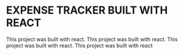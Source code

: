 # EXPENSE TRACKER BUILT WITH REACT

This project was built with react.
This project was built with react.
This project was built with react.
This project was built with react


